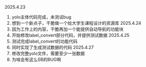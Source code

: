 2025.4.23
1. yolo主体代码完成，未测试bug
2. 想到一个新点子，干脆做一个给大学生课程设计的资源库
2025.4.24
1. 因为工作上的内容，干脆再加一个能提供自动导航的功能块
2. 开始修改label_convert部分代码，并提供测试数据
2025.4.25
1. 测试完成label_convert的功能代码
2. 同时实现了生成测试数据的代码
2025.4.27
1. 修改完整yolo文件，需要至少一张数据
2. 为啥会有这么SB的BUG啊